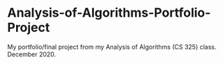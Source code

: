 # Analysis-of-Algorithms-Portfolio-Project
My portfolio/final project from my Analysis of Algorithms (CS 325) class. December 2020.
